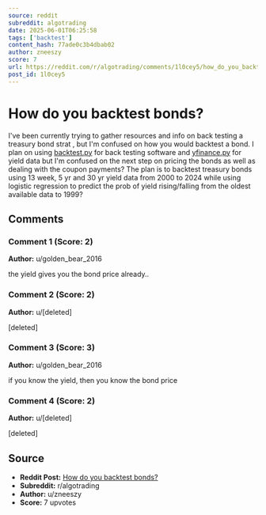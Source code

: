 ```yaml
---
source: reddit
subreddit: algotrading
date: 2025-06-01T06:25:58
tags: ['backtest']
content_hash: 77ade0c3b4dbab02
author: zneeszy
score: 7
url: https://reddit.com/r/algotrading/comments/1l0cey5/how_do_you_backtest_bonds/
post_id: 1l0cey5
---
```


# How do you backtest bonds?

I've been currently trying to gather resources and info on back testing a treasury bond strat , but I'm confused on how you would backtest a bond. I plan on using [backtest.py](http://backtest.py)  for back testing software and [yfinance.py](http://yfinance.py) for yield data but I'm confused on the next step on pricing the bonds as well as dealing with the coupon payments? The plan is to backtest treasury bonds using 13 week, 5 yr and 30 yr yield data from 2000 to 2024 while using logistic regression to predict the prob of yield rising/falling from the oldest available data to 1999?

## Comments

### Comment 1 (Score: 2)

**Author:** u/golden_bear_2016

the yield gives you the bond price already..

### Comment 2 (Score: 2)

**Author:** u/[deleted]

[deleted]

### Comment 3 (Score: 3)

**Author:** u/golden_bear_2016

if you know the yield, then you know the bond price

### Comment 4 (Score: 2)

**Author:** u/[deleted]

[deleted]

## Source

- **Reddit Post:** [How do you backtest bonds?](https://reddit.com/r/algotrading/comments/1l0cey5/how_do_you_backtest_bonds/)
- **Subreddit:** r/algotrading
- **Author:** u/zneeszy
- **Score:** 7 upvotes

